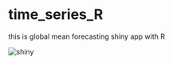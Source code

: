 # time_series_R
this is global mean forecasting shiny app with R 


![shiny](https://github.com/tolg6/time_series_R/shiny.jpg?raw=true)
